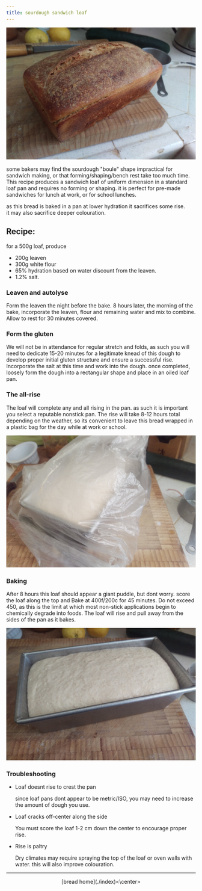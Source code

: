 ```yaml
---
title: sourdough sandwich loaf
---
```


![loaf configuration sourdough](../../images/bread/loaf_sourdough_complete.jpg)

some bakers may find the sourdough "boule" shape impractical for sandwich making,
or that forming/shaping/bench rest take too much time.  This recipe produces a sandwich loaf
of uniform dimension in a standard loaf pan and requires no forming or shaping.  it is perfect
for pre-made sandwiches for lunch at work, or for school lunches.

as this bread is baked in a pan at lower hydration it sacrifices some rise.  
it may also sacrifice deeper colouration. 

## Recipe:
 for a 500g loaf, produce
* 200g leaven
* 300g white flour
* 65% hydration based on water discount from the leaven.
* 1.2% salt.

### Leaven and autolyse
Form the leaven the night before the bake.
8 hours later, the morning of the bake, incorporate the leaven, flour
and remaining water and mix to combine.  Allow to rest for 30 minutes covered.


### Form the gluten

We will not be in attendance for regular stretch and folds, as such you will need 
to dedicate 15-20 minutes for a legitimate knead of this dough to develop proper 
initial gluten structure and ensure a successful rise.  Incorporate the salt at this time
and work into the dough.  once completed, loosely form
the dough into a rectangular shape and place in an oiled loaf pan.

### The all-rise

The loaf will complete any and all rising in the pan.  as such it is important you select a
reputable nonstick pan.  The rise will take 8-12 hours total depending on the weather, so its
convenient to leave this bread wrapped in a plastic bag for the day while at work or school.

![loaf configuration sourdough, covered](../../images/bread/loaf_sourdough_covered.jpg)

### Baking

After 8 hours this loaf should appear a giant puddle, but dont worry.  score the loaf along the top 
and Bake at 400f/200c for 45 minutes.  Do not exceed 450, as this is the limit at which most
non-stick applications begin to chemically degrade into foods.  The loaf will rise and pull away from
the sides of the pan as it bakes.

![loaf configuration sourdough, covered](../../images/bread/loaf_sourdough_risen.jpg)

### Troubleshooting

- Loaf doesnt rise to crest the pan

  since loaf pans dont appear to be metric/ISO, you may need to increase the amount of dough you use.

- Loaf cracks off-center along the side

  You must score the loaf 1-2 cm down the center to encourage proper rise.  

- Rise is paltry

  Dry climates may require spraying the top of the loaf or oven walls with water. this will also improve colouration.

  
---
<center>[bread home](./index)<\center>
